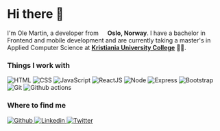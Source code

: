 # Hi there 👋

I'm Ole Martin, a developer from <img src="https://img.icons8.com/color/48/000000/norway-circular.png" width="13"/> **Oslo, Norway**. I have a bachelor in Frontend and mobile development and are currently taking a master's in Applied Computer Science at [**Kristiania University College**](https://www.kristiania.no/en/) 👨‍🎓.

### Things I work with

<p>
			<img
				alt="HTML"
				src="https://img.shields.io/badge/-HTML-E34F26?style=for-the-badge&logo=HTML5&logoColor=white"
			/>
			<img
				alt="CSS"
				src="https://img.shields.io/badge/-CSS-1572B6?style=for-the-badge&logo=css3&logoColor=white"
			/>
			<img
				alt="JavaScript"
				src="https://img.shields.io/badge/-JavaScript-F7DF1E?style=for-the-badge&logo=JavaScript&logoColor=white"
			/>
			<img
				alt="ReactJS"
				src="https://img.shields.io/badge/-ReactJs-61DAFB?&style=for-the-badge&logo=react&logoColor=white"
			/>
			<img
				alt="Node"
				src="https://img.shields.io/badge/-Node.js-339933?style=for-the-badge&logo=Node.js&logoColor=white"
			/>
			<img
				alt="Express"
				src="https://img.shields.io/badge/-Express.js-43853d?style=for-the-badge&logo=Express&logoColor=white"
			/>
			<img
				alt="Bootstrap"
				src="https://img.shields.io/badge/Bootstrap-563D7C?style=for-the-badge&logo=bootstrap&logoColor=white"
			/>
			<img
				alt="Git"
				src="https://img.shields.io/badge/-Git-F05032?style=for-the-badge&logo=git&logoColor=white"
			/>
			<img
				alt="Github actions"
				src="https://img.shields.io/badge/-Github_Actions-2088FF?style=for-the-badge&logo=github-actions&logoColor=white"
			/>
</p>

### Where to find me

<p>
  <a href="https://github.com/OleMartinLarsen" target="_blank">
    <img alt="Github" src="https://img.shields.io/badge/GitHub-%2312100E.svg?&style=for-the-badge&logo=Github&logoColor=white" />
  </a> 
  <a href="https://www.linkedin.com/in/omlarsen/" target="_blank">
    <img alt="Linkedin" src="https://img.shields.io/badge/Linkedin-0077B5?style=for-the-badge&logo=Linkedin&logoColor=white" />
  </a> 
  <a href="https://twitter.com/om_larsen" target="_blank">
    <img alt="Twitter" src="https://img.shields.io/badge/twitter-%231DA1F2.svg?&style=for-the-badge&logo=twitter&logoColor=white" />
  </a> 
</p>
